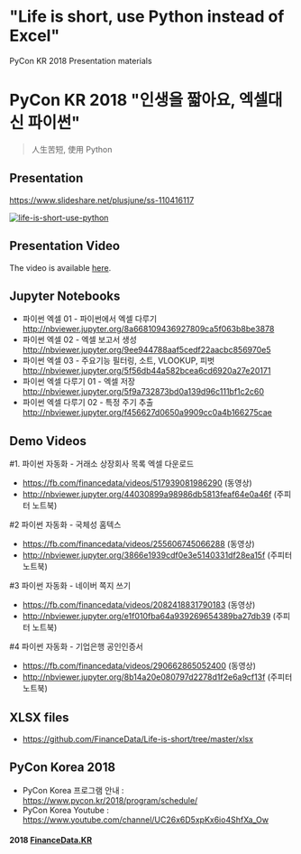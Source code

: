 # "Life is short, use Python instead of Excel"
PyCon KR 2018 Presentation materials

# PyCon KR 2018 "인생을 짧아요, 엑셀대신 파이썬"
> ⼈⽣苦短, 使⽤ Python

## Presentation 
https://www.slideshare.net/plusjune/ss-110416117

[![life-is-short-use-python](https://user-images.githubusercontent.com/806717/46907013-24b0e300-cf47-11e8-88f0-36457ec57da5.jpg)](https://www.slideshare.net/plusjune/ss-110416117)

## Presentation Video
The video is available [here](https://youtu.be/w7Q_eKN5r-I).

## Jupyter Notebooks
* 파이썬 엑셀 01 - 파이썬에서 엑셀 다루기 <br> http://nbviewer.jupyter.org/8a668109436927809ca5f063b8be3878
* 파이썬 엑셀 02 - 엑셀 보고서 생성 <br> http://nbviewer.jupyter.org/9ee944788aaf5cedf22aacbc856970e5
* 파이썬 엑셀 03 - 주요기능 필터링, 소트, VLOOKUP, 피벗 <br> http://nbviewer.jupyter.org/5f56db44a582bcea6cd6920a27e20171
* 파이썬 엑셀 다루기 01 - 엑셀 저장 <br> http://nbviewer.jupyter.org/5f9a732873bd0a139d96c111bf1c2c60
* 파이썬 엑셀 다루기 02 - 특정 주기 추출 <br> http://nbviewer.jupyter.org/f456627d0650a9909cc0a4b166275cae

## Demo Videos
#1. 파이썬 자동화 - 거래소 상장회사 목록 엑셀 다운로드
* https://fb.com/financedata/videos/517939081986290 (동영상)
* http://nbviewer.jupyter.org/44030899a98986db5813feaf64e0a46f (주피터 노트북)

#2 파이썬 자동화 - 국체성 홈텍스
* https://fb.com/financedata/videos/255606745066288 (동영상)
* http://nbviewer.jupyter.org/3866e1939cdf0e3e5140331df28ea15f (주피터 노트북)

#3 파이썬 자동화 - 네이버 쪽지 쓰기
* https://fb.com/financedata/videos/2082418831790183 (동영상)
* http://nbviewer.jupyter.org/e1f010fba64a939269654389ba27db39 (주피터 노트북)

#4 파이썬 자동화 - 기업은행 공인인증서
* https://fb.com/financedata/videos/290662865052400 (동영상)
* http://nbviewer.jupyter.org/8b14a20e080797d2278d1f2e6a9cf13f (주피터 노트북)


## XLSX files
* https://github.com/FinanceData/Life-is-short/tree/master/xlsx

## PyCon Korea 2018
* PyCon Korea 프로그램 안내 : https://www.pycon.kr/2018/program/schedule/
* PyCon Korea Youtube : https://www.youtube.com/channel/UC26x6D5xpKx6io4ShfXa_Ow

#### 2018 [FinanceData.KR](http://financedata.kr)
